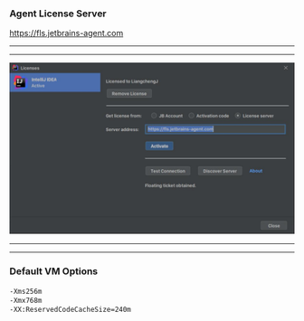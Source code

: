 ### Agent License Server
https://fls.jetbrains-agent.com
******
******
<img src="linux/help/register.jpg"/>

******
******
### Default VM Options  
```
-Xms256m  
-Xmx768m  
-XX:ReservedCodeCacheSize=240m
```
